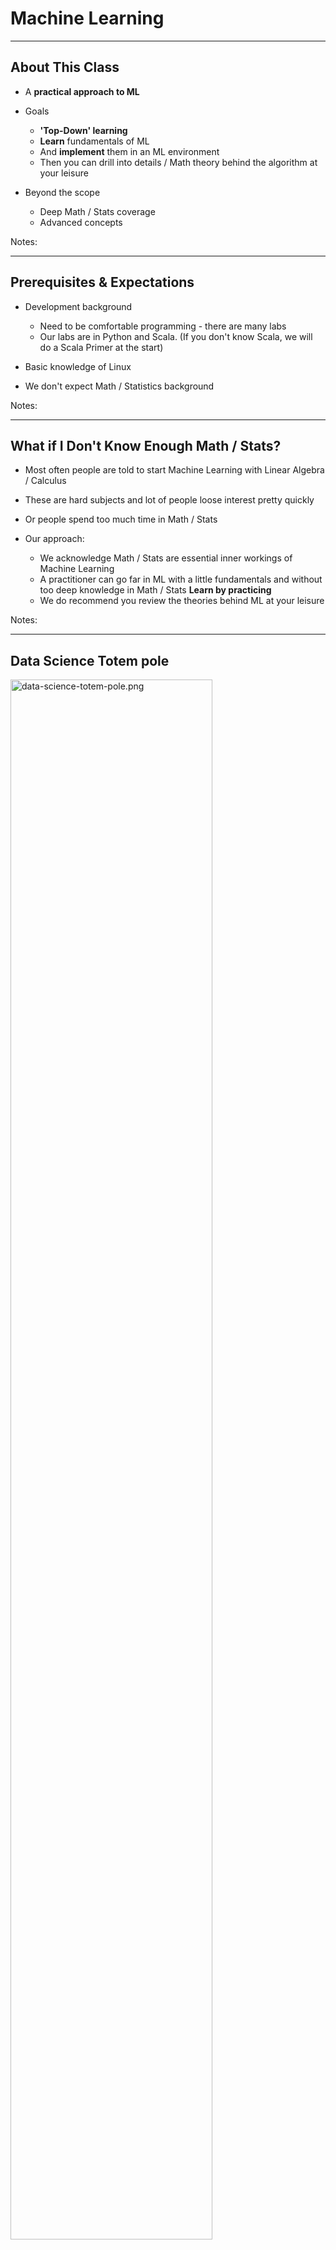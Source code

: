 
# Machine Learning

---

## About This Class

* A **practical approach to ML**

* Goals
    - **'Top-Down' learning**
    - **Learn** fundamentals of ML
    - And **implement** them in an ML environment
    - Then you can drill into details / Math theory behind the algorithm at your leisure

* Beyond the scope
    - Deep Math / Stats coverage
    - Advanced concepts

Notes:

---

## Prerequisites & Expectations

* Development background
    - Need to be comfortable programming - there are many labs
    - Our labs are in Python and Scala. (If you don't know Scala, we will do a Scala Primer at the start)

* Basic knowledge of Linux

* We don't expect Math / Statistics background

Notes:

---

## What if I Don't Know Enough Math / Stats?

* Most often people are told to start Machine Learning with Linear Algebra / Calculus

* These are hard subjects and lot of people loose interest pretty quickly

* Or people spend too much time in Math / Stats

* Our approach:
    - We acknowledge Math / Stats are essential inner workings of Machine Learning
    - A practitioner can go far in ML with a little fundamentals and without too deep knowledge in Math / Stats **Learn by practicing**
    - We do recommend you review the theories behind ML at your leisure

Notes:

---

## Data Science Totem pole

<img src="../../assets/images/machine-learning/data-science-totem-pole.png" alt="data-science-totem-pole.png" style="width:80%;"/> <!-- {"left" : 0.55, "top" : 1.09, "height" : 5.48, "width" : 9.16} -->


Notes:

---

## Goal For This ML Class

* Goal for this class is to give you 'data practitioner' level of knowledge

<img src="../../assets/images/machine-learning/data-practitioner.png" alt="data-practitioner.png" style="width:70%;"/> <!-- {"left" : 0.93, "top" : 1.84, "height" : 5.27, "width" : 8.39} -->



Notes:

---

## Our Teaching Philosophy

* Enable you to be a **'data practitioner'** by giving you
    - The essential knowledge of ML
    - Plenty of time and playground environment for learning the API
    - Show how to evaluate, test, and tweak the models
    - Expose you to useful tools

* Emphasis on concepts & fundamentals, not API
    - Trust us, API is the easy part!

* Highly interactive (questions, discussions ..etc  are welcome)

* Hands-on – lots and lots of labs! (learn by doing)


Notes:

* All the labs are verified at 1.3 even though latest is 1.4

---

## Some Highlights of this Class

* This is v2.0 of our previous DS class.  We re-wrote this class to reflect our learnings from the field
* Goals
    - Go deeper: Provide deeper understanding of ML concepts
    - Elevate people from 'copy paste API' level
    - Common track to be taught in R / Python / Spark (Python / Scala)

<img src="../../assets/images/machine-learning/some-highlights.png" alt="some-highlights.png" style="width:70%;"/> <!-- {"left" : 0.97, "top" : 3.87, "height" : 2.91, "width" : 8.3} -->


Notes:


---

## Real World Datasets

* We will work on real world datasets such as
    - Uber Trips data
    - Walmart Shopping data
    - Netflix recommendation
    - Health studies
    - Credit card default data
    - Prosper loan data
    - NYSE Stock data

<img src="../../assets/images/machine-learning/3rd-party/NETFLIX.jpg" alt="NETFLIX.jpg" style="width:10%;"/> <!-- {"left" : 6.11, "top" : 1.25, "height" : 0.71, "width" : 1.53} -->


<img src="../../assets/images/machine-learning/3rd-party/NYSE.jpg" alt="NYSE.jpg" style="width:10%;"/> <!-- {"left" : 7.99, "top" : 1.21, "height" : 0.79, "width" : 1.53} -->


<img src="../../assets/images/machine-learning/3rd-party/PROSPER.jpg" alt="PROSPER.jpg" style="width:10%;"/> <!-- {"left" : 5.58, "top" : 2.45, "height" : 0.71, "width" : 1.82} -->


<img src="../../assets/images/machine-learning/3rd-party/UBER.jpg" alt="UBER.jpg" style="width:10%;"/> <!-- {"left" : 8.63, "top" : 3.52, "height" : 0.93, "width" : 0.93} -->


<img src="../../assets/images/machine-learning/3rd-party/WALMART.jpg" alt="WALMART.jpg" style="width:10%;"/> <!-- {"left" : 7.56, "top" : 2.45, "height" : 0.6, "width" : 2.08} -->


* No old-worn-out datasets like Iris / Titanic ...


Notes:


---

## Workshop Overview

* **Day 1**
    - ML intro
    - ML Concepts
    - Statistics Primer
    - Data Exploration & Visualizing
    - Feature Engineering
    - Linear Regression

* **Day 2**
    - Logistic Regression
    - SVM
    - Decision Trees
    - Random Forest
    - Naïve Bayes



---

## Workshop Overview

* **Day 3**
    - Clustering
    - K-Means
    - PCA
    - Recommendations

* **Workshops**
    - Final day, solve a problem end to end
    - Daily workshops (time permitting)

Notes:
---

## Lots of Labs : Learn By Doing

<img src="../../assets/images/machine-learning/3rd-party/learn-by-doing.png" alt="learn-by-doing.png" style="width:60%;"/> <!-- {"left" : 1.7, "top" : 0.97, "height" : 5.53, "width" : 6.85} -->




---

## Analogy : Learning To Fly...


<img src="../../assets/images/machine-learning/3rd-party/Learning-to-fly.png" alt="Learning-to-fly.png" style="width:70%;"/> <!-- {"left" : 0.26, "top" : 0.9, "height" : 6.17, "width" : 9.74} -->



Notes:

* Image: http://aviation-schools.regionaldirectory.us/learn-to-fly-720.jpg

---

## Instruction

<img src="../../assets/images/machine-learning/3rd-party/Instruction.png" alt="Instruction.png" style="width:70%;"/> <!-- {"left" : 0.26, "top" : 0.9, "height" : 6.17, "width" : 9.74} -->


Notes:
* Image: http://www.wikihow.com/Become-a-Certified-Flight-Instructor

---

## + Flight Time

<img src="../../assets/images/machine-learning/3rd-party/Flight-Time.png" alt="Flight-Time.png" style="width:70%;"/> <!-- {"left" : 0.26, "top" : 0.9, "height" : 6.17, "width" : 9.74} -->



---

## After The Class...

<img src="../../assets/images/machine-learning/3rd-party/AFTER_THE_CLASS.jpg" alt="AFTER_THE_CLASS.jpg" style="width:50%;"/> <!-- {"left" : 1.69, "top" : 0.93, "height" : 5.65, "width" : 6.88} -->


Notes:

* By the end of the class...

---

## About You And Me

* About you
    - Your Name
    - Your background (developer, admin, manager, etc.)
    - Technologies you are familiar with
    - Familiarity with Machine Learning (scale of 1 – 4 ;  1 – new,   4 – expert)
    - Something non-technical about you!(favorite ice cream flavor / hobby…etc)

<img src="../../assets/images/machine-learning/3rd-party/icecream.jpg" alt="icecream.jpg" style="width:20%;"/> <!-- {"left" : 1.79, "top" : 4.6, "height" : 2.14, "width" : 2.89} -->


<img src="../../assets/images/machine-learning/3rd-party/climbing.jpg" alt="climbing.jpg" style="width:20%;"/> <!-- {"left" : 5.02, "top" : 4.6, "height" : 2.14, "width" : 3.44} -->


Notes:


---

## Recommended Resources

* Please see our handout

Notes:

* Image credit : http://shop.oreilly.com/

---

## Class Logistics

* Instructor’s contact

* Slides
    - For each session, slides will be emailed out or delivered via virtual classroom

* Labs
    - Lab files will be distributed

* Playground
    - Provided in the cloud

---

## Typographic Conventions

* Code in the text uses a fixed-width code font, e.g.:

* catalog: Catalog = new CatalogImpl
    - Code fragments are the same, e.g. catalog.speakTruth
    - We **bold/color** text for emphasis
    - Filenames are in italics, e.g. `Catalog.scala`
    - Notes are indicated with a superscript number (1) or a **star** *
    - Longer code examples appear in a separate code box - e.g.

```java
object TestApp {  // Basic Spark App (Scala)
  def main(args: Array[String]) {
		val sc = new SparkContext(
      new SparkConf().setMaster("local").setAppName(”TestApp")
		val totalWords = sc.textFile(“file”)
               .flatMap(l => l.split(" ")).count()
		println (“# lines : “ + totalWords)
	}
}
```
<!-- {"left" : 0, "top" : 4.44, "height" : 2.45, "width" : 10.25} -->


Notes:

* (1) If we had additional information about a particular item in the slide, it would appear here in the notes

* We might also put related information that generally pertains to the material covered in the slide

---

## Questions?

* Any Questions?

---
